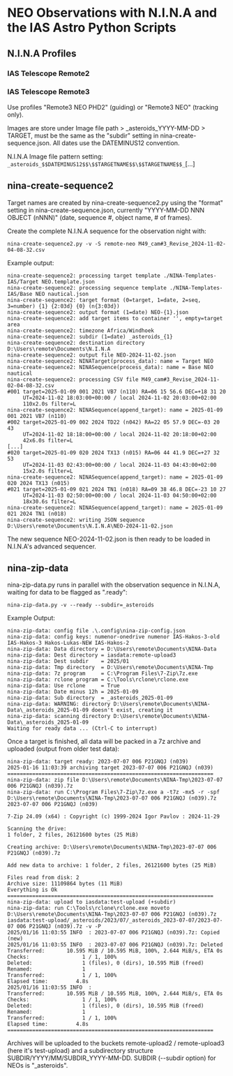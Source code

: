 # NEO Observations with N.I.N.A and the IAS Astro Python Scripts

## N.I.N.A Profiles

### IAS Telescope Remote2

### IAS Telescope Remote3
Use profiles "Remote3 NEO PHD2" (guiding) or "Remote3 NEO" (tracking only).

Images are store under Image file path > _asteroids_YYYY-MM-DD > TARGET, must be the same as the "subdir" setting in nina-create-sequence.json. All dates use the DATEMINUS12 convention.

N.I.N.A Image file pattern setting: ```_asteroids_$$DATEMINUS12$$\$$TARGETNAME$$\$$TARGETNAME$$_```[...]


## nina-create-sequence2

Target names are created by nina-create-sequence2.py using the "format" setting in nina-create-sequence.json, currently "YYYY-MM-DD NNN OBJECT (nNNN)" (date, sequence #, object name, # of frames).

Create the complete N.I.N.A sequence for the observation night with:

```
nina-create-sequence2.py -v -S remote-neo M49_cam#3_Revise_2024-11-02-04-08-32.csv
```

Example output: 
```
nina-create-sequence2: processing target template ./NINA-Templates-IAS/Target NEO.template.json
nina-create-sequence2: processing sequence template ./NINA-Templates-IAS/Base NEO nautical.json
nina-create-sequence2: target format (0=target, 1=date, 2=seq, 3=number) {1} {2:03d} {0} (n{3:03d})
nina-create-sequence2: output format (1=date) NEO-{1}.json
nina-create-sequence2: add target items to container '', empty=target area
nina-create-sequence2: timezone Africa/Windhoek
nina-create-sequence2: subdir (1=date) _asteroids_{1}
nina-create-sequence2: destination directory D:\Users\remote\Documents\N.I.N.A
nina-create-sequence2: output file NEO-2024-11-02.json
nina-create-sequence2: NINATarget(process_data): name = Target NEO
nina-create-sequence2: NINASequence(process_data): name = Base NEO nautical
nina-create-sequence2: processing CSV file M49_cam#3_Revise_2024-11-02-04-08-32.csv
#001 target=2025-01-09 001 2021 VB7 (n110) RA=06 15 56.6 DEC=+18 31 20
     UT=2024-11-02 18:03:00+00:00 / local 2024-11-02 20:03:00+02:00
     110x2.0s filter=L
nina-create-sequence2: NINASequence(append_target): name = 2025-01-09 001 2021 VB7 (n110)
#002 target=2025-01-09 002 2024 TD22 (n042) RA=22 05 57.9 DEC=-03 20 43
     UT=2024-11-02 18:18:00+00:00 / local 2024-11-02 20:18:00+02:00
     42x6.0s filter=L
[...]
#020 target=2025-01-09 020 2024 TX13 (n015) RA=06 44 41.9 DEC=+27 32 53
     UT=2024-11-03 02:43:00+00:00 / local 2024-11-03 04:43:00+02:00
     15x2.0s filter=L
nina-create-sequence2: NINASequence(append_target): name = 2025-01-09 020 2024 TX13 (n015)
#021 target=2025-01-09 021 2024 TN1 (n018) RA=09 38 46.8 DEC=-23 10 27
     UT=2024-11-03 02:50:00+00:00 / local 2024-11-03 04:50:00+02:00
     18x30.6s filter=L
nina-create-sequence2: NINASequence(append_target): name = 2025-01-09 021 2024 TN1 (n018)
nina-create-sequence2: writing JSON sequence D:\Users\remote\Documents\N.I.N.A\NEO-2024-11-02.json
```

The new sequence NEO-2024-11-02.json is then ready to be loaded in N.I.N.A's advanced sequencer.


## nina-zip-data

nina-zip-data.py runs in parallel with the observation sequence in N.I.N.A, waiting for data to be flagged as ".ready":

```
nina-zip-data.py -v --ready --subdir=_asteroids
```

Example Output:

```
nina-zip-data: config file .\.config\nina-zip-config.json
nina-zip-data: config keys: numenor-onedrive numenor IAS-Hakos-3-old IAS-Hakos-3 Hakos-Lukas-NEW IAS-Hakos-2
nina-zip-data: Data directory = D:\Users\remote\Documents\NINA-Data
nina-zip-data: Dest directory = iasdata:remote-upload3
nina-zip-data: Dest subdir    = 2025/01
nina-zip-data: Tmp directory  = D:\Users\remote\Documents\NINA-Tmp
nina-zip-data: 7z program     = C:\Program Files\7-Zip\7z.exe
nina-zip-data: rclone program = C:\Tools\rclone\rclone.exe
nina-zip-data: Use rclone     = True
nina-zip-data: Date minus 12h = 2025-01-09
nina-zip-data: Sub directory  = _asteroids_2025-01-09
nina-zip-data: WARNING: directory D:\Users\remote\Documents\NINA-Data\_asteroids_2025-01-09 doesn't exist, creating it
nina-zip-data: scanning directory D:\Users\remote\Documents\NINA-Data\_asteroids_2025-01-09
Waiting for ready data ... (Ctrl-C to interrupt)
```

Once a target is finished, all data will be packed in a 7z archive and uploaded (output from older test data):

```
nina-zip-data: target ready: 2023-07-07 006 P21GNQJ (n039)
2025-01-16 11:03:39 archiving target 2023-07-07 006 P21GNQJ (n039)
==================================================================
nina-zip-data: zip file D:\Users\remote\Documents\NINA-Tmp\2023-07-07 006 P21GNQJ (n039).7z
nina-zip-data: run C:\Program Files\7-Zip\7z.exe a -t7z -mx5 -r -spf D:\Users\remote\Documents\NINA-Tmp\2023-07-07 006 P21GNQJ (n039).7z 2023-07-07 006 P21GNQJ (n039)

7-Zip 24.09 (x64) : Copyright (c) 1999-2024 Igor Pavlov : 2024-11-29

Scanning the drive:
1 folder, 2 files, 26121600 bytes (25 MiB)

Creating archive: D:\Users\remote\Documents\NINA-Tmp\2023-07-07 006 P21GNQJ (n039).7z

Add new data to archive: 1 folder, 2 files, 26121600 bytes (25 MiB)

Files read from disk: 2
Archive size: 11109864 bytes (11 MiB)
Everything is Ok
==================================================================
nina-zip-data: upload to iasdata:test-upload (+subdir)
nina-zip-data: run C:\Tools\rclone\rclone.exe moveto D:\Users\remote\Documents\NINA-Tmp\2023-07-07 006 P21GNQJ (n039).7z iasdata:test-upload/_asteroids/2023/07/_asteroids_2023-07-07/2023-07-07 006 P21GNQJ (n039).7z -v -P
2025/01/16 11:03:55 INFO  : 2023-07-07 006 P21GNQJ (n039).7z: Copied (new)
2025/01/16 11:03:55 INFO  : 2023-07-07 006 P21GNQJ (n039).7z: Deleted
Transferred:       10.595 MiB / 10.595 MiB, 100%, 2.644 MiB/s, ETA 0s
Checks:                 1 / 1, 100%
Deleted:                1 (files), 0 (dirs), 10.595 MiB (freed)
Renamed:                1
Transferred:            1 / 1, 100%
Elapsed time:         4.8s
2025/01/16 11:03:55 INFO  :
Transferred:       10.595 MiB / 10.595 MiB, 100%, 2.644 MiB/s, ETA 0s
Checks:                 1 / 1, 100%
Deleted:                1 (files), 0 (dirs), 10.595 MiB (freed)
Renamed:                1
Transferred:            1 / 1, 100%
Elapsed time:         4.8s
==================================================================
```

Archives will be uploaded to the buckets remote-upload2 / remote-upload3 (here it's test-upload) and a subdirectory structure SUBDIR/YYYY/MM/SUBDIR_YYYY-MM-DD. SUBDIR (--subdir option) for NEOs is "_asteroids".
